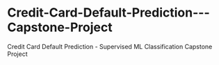 # Credit-Card-Default-Prediction---Capstone-Project
Credit Card Default Prediction - Supervised ML Classification Capstone Project
